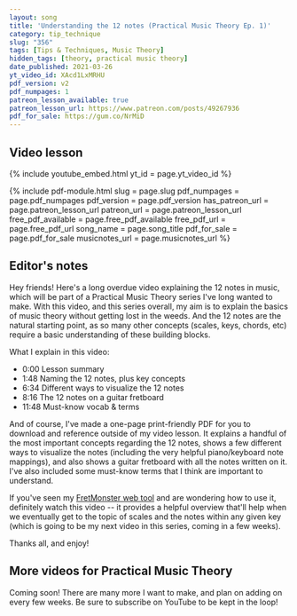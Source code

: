```yaml
---
layout: song
title: 'Understanding the 12 notes (Practical Music Theory Ep. 1)'
category: tip_technique
slug: "356"
tags: [Tips & Techniques, Music Theory]
hidden_tags: [theory, practical music theory]
date_published: 2021-03-26
yt_video_id: XAcd1LxMRHU
pdf_version: v2
pdf_numpages: 1
patreon_lesson_available: true
patreon_lesson_url: https://www.patreon.com/posts/49267936
pdf_for_sale: https://gum.co/NrMiD
---
```





## Video lesson

{% include youtube_embed.html yt_id = page.yt_video_id %}

{% include pdf-module.html slug = page.slug pdf_numpages = page.pdf_numpages pdf_version = page.pdf_version has_patreon_url = page.patreon_lesson_url patreon_url = page.patreon_lesson_url free_pdf_available = page.free_pdf_available free_pdf_url = page.free_pdf_url song_name = page.song_title pdf_for_sale = page.pdf_for_sale musicnotes_url = page.musicnotes_url %}

## Editor's notes

Hey friends! Here's a long overdue video explaining the 12 notes in music, which will be part of a Practical Music Theory series I've long wanted to make. With this video, and this series overall, my aim is to explain the basics of music theory without getting lost in the weeds. And the 12 notes are the natural starting point, as so many other concepts (scales, keys, chords, etc) require a basic understanding of these building blocks.

What I explain in this video:

- 0:00 Lesson summary
- 1:48 Naming the 12 notes, plus key concepts
- 6:34 Different ways to visualize the 12 notes
- 8:16 The 12 notes on a guitar fretboard
- 11:48 Must-know vocab & terms

And of course, I've made a one-page print-friendly PDF for you to download and reference outside of my video lesson. It explains a handful of the most important concepts regarding the 12 notes, shows a few different ways to visualize the notes (including the very helpful piano/keyboard note mappings), and also shows a guitar fretboard with all the notes written on it. I've also included some must-know terms that I think are important to understand.

If you've seen my [FretMonster web tool](http://fretmonster.net) and are wondering how to use it, definitely watch this video -- it provides a helpful overview that'll help when we eventually get to the topic of scales and the notes within any given key (which is going to be my next video in this series, coming in a few weeks).

Thanks all, and enjoy!

## More videos for Practical Music Theory

Coming soon! There are many more I want to make, and plan on adding on every few weeks. Be sure to subscribe on YouTube to be kept in the loop!
